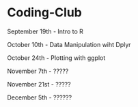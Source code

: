 # Coding-Club
September 19th - Intro to R 

October 10th - Data Manipulation wiht Dplyr 

October 24th - Plotting with ggplot 

November 7th - ????? 

November 21st - ????? 

December 5th - ?????? 
